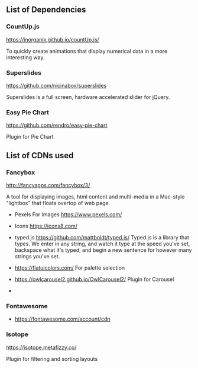 ## List of Dependencies

### CountUp.js

https://inorganik.github.io/countUp.js/

To quickly create animations that display numerical data in a more interesting way.

### Superslides

https://github.com/nicinabox/superslides

Superslides is a full screen, hardware accelerated slider for jQuery.

### Easy Pie Chart

https://github.com/rendro/easy-pie-chart

Plugin for Pie Chart


## List of CDNs used

### Fancybox

http://fancyapps.com/fancybox/3/

A tool for displaying images, html content and multi-media in a Mac-style "lightbox" that floats overtop of web page.

-   Pexels
    For Images
    https://www.pexels.com/

-   Icons
    https://icons8.com/

-   typed.js
    https://github.com/mattboldt/typed.js/
    Typed.js is a library that types. We enter in any string, and watch it type at the speed you've set, backspace what it's typed, and begin a new sentence for however many strings you've set.

-   https://flatuicolors.com/
    For palette selection

-   https://owlcarousel2.github.io/OwlCarousel2/
    Plugin for Carousel

-

### Fontawesome

-   https://fontawesome.com/account/cdn

### Isotope

https://isotope.metafizzy.co/

Plugin for filtering and sorting layouts
